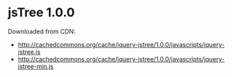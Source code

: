 # jsTree 1.0.0

Downloaded from CDN:

* http://cachedcommons.org/cache/jquery-jstree/1.0.0/javascripts/jquery-jstree.js
* http://cachedcommons.org/cache/jquery-jstree/1.0.0/javascripts/jquery-jstree-min.js
